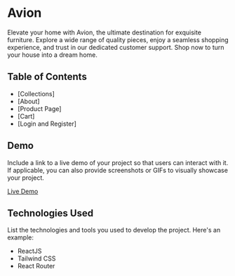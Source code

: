 # Avion


Elevate your home with Avion, the ultimate destination for exquisite furniture. Explore a wide range of quality pieces, enjoy a seamless shopping experience, and trust in our dedicated customer support. Shop now to turn your house into a dream home.

## Table of Contents

- [Collections]
- [About]
- [Product Page]
- [Cart]
- [Login and Register]



## Demo

Include a link to a live demo of your project so that users can interact with it. If applicable, you can also provide screenshots or GIFs to visually showcase your project.

[Live Demo](https://pranaygoud01.github.io/avion-app)

## Technologies Used

List the technologies and tools you used to develop the project. Here's an example:

- ReactJS
- Tailwind CSS
- React Router


